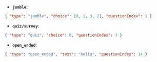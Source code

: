 - **`jumble`**:

```json
{ "type": "jumble", "choice": [0, 1, 3, 2], "questionIndex": 1 }
```

- **`quiz/survey`**:

```json
{ "type": "quiz", "choice": 0, "questionIndex": 3 }
```

- **`open_ended`**:

```json
{ "type": "open_ended", "text": "hello", "questionIndex": 14 }
```
